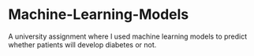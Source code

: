 # Machine-Learning-Models
A university assignment where I used machine learning models to predict whether patients will develop diabetes or not. 
